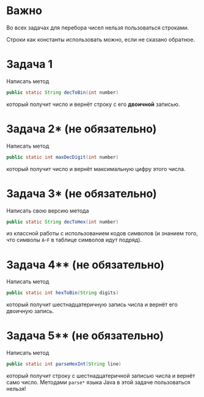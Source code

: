 # Важно
Во всех задачах для перебора чисел нельзя пользоваться строками.

Строки как константы использовать можно, если не сказано обратное.

# Задача 1

Написать метод
```java
public static String decToBin(int number)
```
который получит число и вернёт строку с его **двоичной** записью.

# Задача 2* (не обязательно)

Написать метод
```java
public static int maxDecDigit(int number)
```
который получит число и вернёт максимальную цифру этого числа.

# Задача 3* (не обязательно)

Написать свою версию метода
```java
public static String decToHex(int number)
```
из классной работы с использованием кодов символов (и знанием того, что символы `A`-`F` в таблице символов идут подряд).

# Задача 4** (не обязательно)

Написать метод
```java
public static int hexToBin(String digits)
```
который получит шестнадцатеричную запись числа и вернёт его двоичную запись.

# Задача 5** (не обязательно)

Написать метод
```java
public static int parseHexInt(String line)
```
который получит строку с шеcтнадцатеричной записью числа и вернёт само число. Методами `parse*` языка Java в этой задаче пользоваться нельзя!
